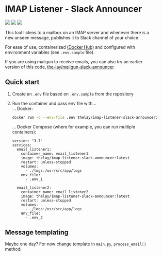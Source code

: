 # IMAP Listener - Slack Announcer
[<img src="https://img.shields.io/badge/dockerhub-images-green.svg?logo=Docker">](https://hub.docker.com/r/thelay/imap-listener-slack-announcer/)
[<img src="https://img.shields.io/badge/github-repository-green.svg?logo=Github">](https://github.com/the-lay/imap-listener-slack-announcer)
[<img src="https://github.com/the-lay/imap-listener-slack-announcer/actions/workflows/dockerhub_publish.yml/badge.svg?branch=main">](https://github.com/the-lay/imap-listener-slack-announcer/actions/workflows/dockerhub_publish.yml)

This tool listens to a mailbox on an IMAP server and whenever there is a new unseen message,
publishes it to Slack channel of your choice. 

For ease of use,
containerized [(Docker Hub)](https://hub.docker.com/r/thelay/imap-listener-slack-announcer/)
and configured with environment variables (see `.env.sample` file).

If you are using mailgun to receive emails, you can also try an earlier version of this code, 
[the-lay/mailgun-slack-announcer](https://github.com/the-lay/mailgun-slack-announcer).

## Quick start

1. Create an `.env` file based on `.env.sample` from the repository
2. Run the container and pass env file with...  
    ... Docker:
    ```bash
    docker run -d --env-file .env thelay/imap-listener-slack-announcer:latest
    ```

    ... Docker Compose (where for example, you can run multiple containers): 
    ```docker-compose
    version: "3.7"
    services:
      email_listener1:
        container_name: email_listener1
        image: thelay/imap-listener-slack-announcer:latest
        restart: unless-stopped
        volumes:
          - ./logs:/usr/src/app/logs
        env_file:
          - .env_1

      email_listener2:
        container_name: email_listener2
        image: thelay/imap-listener-slack-announcer:latest
        restart: unless-stopped
        volumes:
          - ./logs:/usr/src/app/logs
        env_file:
          - .env_2
    ```

## Message templating
Maybe one day? For now change template in `main.py`, `process_email()` method.
